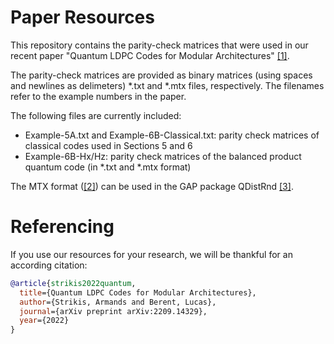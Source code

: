 # Paper Resources
This repository contains the parity-check matrices that were used in our recent paper "Quantum LDPC Codes for Modular Architectures" [[1]](https://arxiv.org/abs/2209.14329).

The parity-check matrices are provided as binary matrices (using spaces and newlines as delimeters) *.txt and *.mtx files, respectively. The filenames refer to the example numbers in the paper.

The following files are currently included: 

* Example-5A.txt and Example-6B-Classical.txt: parity check matrices of classical codes used in Sections 5 and 6
* Example-6B-Hx/Hz: parity check matrices of the balanced product quantum code (in *.txt and *.mtx format)

The MTX format ([[2]](https://math.nist.gov/MatrixMarket/formats.html)) can be used in the GAP package QDistRnd [[3]](https://doi.org/10.21105/joss.04120).

# Referencing

If you use our resources for your research, we will be thankful for an according citation: 

```bibtex
@article{strikis2022quantum,
  title={Quantum LDPC Codes for Modular Architectures},
  author={Strikis, Armands and Berent, Lucas},
  journal={arXiv preprint arXiv:2209.14329},
  year={2022}
}
```
